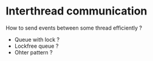 Interthread communication
=========================

How to send events between some thread efficiently ?

 - Queue with lock ? 
 - Lockfree queue ?
 - Ohter pattern ?
 
